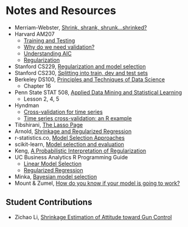 # Notes and Resources

- Merriam-Webster, [Shrink, shrank, shrunk...shrinked?](https://www.merriam-webster.com/words-at-play/shrink-shrank-shrunk-shrinked)
- Harvard AM207
    - [Training and Testing](http://am207.info/wiki/testingtraining.html)
    - [Why do we need validation?](http://am207.info/wiki/validation.html)
    - [Understanding AIC](http://am207.info/wiki/understandingaic.html)
    - [Regularization](http://am207.info/wiki/regularization.html)
- Stanford CS229, [Regularization and model selection](http://cs229.stanford.edu/notes/cs229-notes5.pdf)
- Stanford CS230, [Splitting into train, dev and test sets](https://cs230-stanford.github.io/train-dev-test-split.html)
- Berkeley DS100, [Principles and Techniques of Data Science](https://www.textbook.ds100.org)
    - Chapter 16
- Penn State STAT 508, [Applied Data Mining and Statistical Learning](https://newonlinecourses.science.psu.edu/stat508/)
    - Lesson 2, 4, 5
- Hyndman
    - [Cross-validation for time series](https://robjhyndman.com/hyndsight/tscv/)
    - [Time series cross-validation: an R example](https://robjhyndman.com/hyndsight/tscvexample/)
- Tibshirani, [The Lasso Page](http://statweb.stanford.edu/~tibs/lasso.html)
- Arnold, [Shrinkage and Regularized Regression](https://jrnold.github.io/bayesian_notes/shrinkage-and-regularized-regression.html)
- r-statistics.co, [Model Selection Approaches](http://r-statistics.co/Model-Selection-in-R.html)
- scikit-learn, [Model selection and evaluation](https://scikit-learn.org/stable/model_selection.html#model-selection)
- Keng, [A Probabilistic Interpretation of Regularization](http://bjlkeng.github.io/posts/probabilistic-interpretation-of-regularization/)
- UC Business Analytics R Programming Guide
    - [Linear Model Selection](https://uc-r.github.io/model_selection)
    - [Regularized Regression](https://uc-r.github.io/regularized_regression)
- Minka, [Bayesian model selection](http://alumni.media.mit.edu/~tpminka/statlearn/demo/)
- Mount & Zumel, [How do you know if your model is going to work?](http://www.win-vector.com/blog/2015/09/isyourmodelgoingtowork/)

## Student Contributions
- Zichao Li, [Shrinkage Estimation of Attitude toward Gun Control](https://lzc563236.github.io/2019/04/21/Homework4/)
